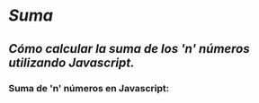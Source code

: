 # **_Suma_**

## **_Cómo calcular la suma de los 'n' números utilizando Javascript._**

### Suma de 'n' números en Javascript:
